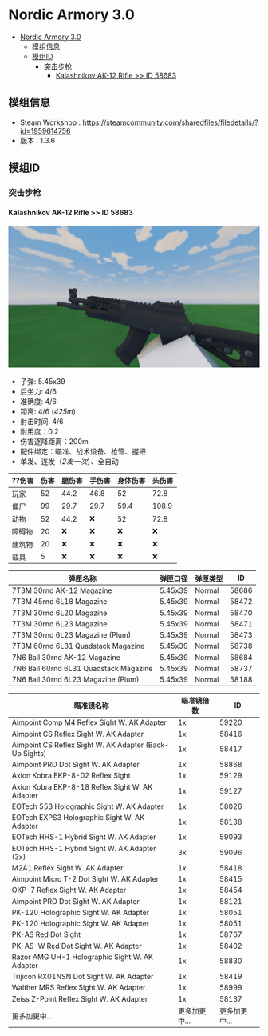 # Nordic Armory 3.0
- [Nordic Armory 3.0](#nordic-armory-30)
  - [模组信息](#模组信息)
  - [模组ID](#模组id)
    - [突击步枪](#突击步枪)
      - [Kalashnikov AK-12 Rifle >> ID 58683](#kalashnikov-ak-12-rifle--id-58683)
## 模组信息
- Steam Workshop : https://steamcommunity.com/sharedfiles/filedetails/?id=1959614756
- 版本 : 1.3.6
## 模组ID
### 突击步枪
#### Kalashnikov AK-12 Rifle >> ID 58683
![img](../../IDList_Img/Mod/nordic_armory_3.0/Kalashnikov%20AK-12%20Rifle_20220617161736_preview.jpg)
- 子弹: 5.45x39
- 后坐力: 4/6
- 准确度: 4/6
- 距离: 4/6 (*425m*)
- 射击时间: 4/6
- 耐用度：0.2
- 伤害逐降距离：200m
- 配件绑定：瞄准、战术设备、枪管、握把
- 单发、连发（*2发一次*）、全自动

| ??伤害 | 伤害 | 腿伤害 | 手伤害 | 身体伤害 | 头伤害 |
| ------ | ---- | ------ | ------ | -------- | ------ |
| 玩家   | 52   | 44.2   | 46.8   | 52       | 72.8   |
| 僵尸   | 99   | 29.7   | 29.7   | 59.4     | 108.9  |
| 动物   | 52   | 44.2   | ❌      | 52       | 72.8   |
| 障碍物 | 20   | ❌      | ❌      | ❌        | ❌      |
| 建筑物 | 20   | ❌      | ❌      | ❌        | ❌      |
| 载具   | 5    | ❌      | ❌      | ❌        | ❌      |

| 弹匣名称                               | 弹匣口径 | 弹匣类型 | ID    |
| -------------------------------------- | -------- | -------- | ----- |
| 7T3M 30rnd AK-12 Magazine              | 5.45x39  | Normal   | 58686 |
| 7T3M 45rnd 6L18 Magazine               | 5.45x39  | Normal   | 58472 |
| 7T3M 30rnd 6L20 Magazine               | 5.45x39  | Normal   | 58470 |
| 7T3M 30rnd 6L23 Magazine               | 5.45x39  | Normal   | 58471 |
| 7T3M 30rnd 6L23 Magazine (Plum)        | 5.45x39  | Normal   | 58473 |
| 7T3M 60rnd 6L31 Quadstack Magazine     | 5.45x39  | Normal   | 58738 |
| 7N6 Ball 30rnd AK-12 Magazine          | 5.45x39  | Normal   | 58684 |
| 7N6 Ball 60rnd 6L31 Quadstack Magazine | 5.45x39  | Normal   | 58737 |
| 7N6 Ball 30rnd 6L23 Magazine (Plum)    | 5.45x39  | Normal   | 58188 |

| 瞄准镜名称                                              | 瞄准镜倍数    | ID            |
| ------------------------------------------------------- | ------------- | ------------- |
| Aimpoint Comp M4 Reflex Sight W. AK Adapter             | 1x            | 59220         |
| Aimpoint CS Reflex Sight W. AK Adapter                  | 1x            | 58416         |
| Aimpoint CS Reflex Sight W. AK Adapter (Back-Up Sights) | 1x            | 58417         |
| Aimpoint PRO Dot Sight W. AK Adapter                    | 1x            | 58868         |
| Axion Kobra EKP-8-02 Reflex Sight                       | 1x            | 59129         |
| Axion Kobra EKP-8-18 Reflex Sight W. AK Adapter         | 1x            | 59127         |
| EOTech 553 Holographic Sight W. AK Adapter              | 1x            | 58026         |
| EOTech EXPS3 Holographic Sight W. AK Adapter            | 1x            | 58138         |
| EOTech HHS-1 Hybrid Sight W. AK Adapter                 | 1x            | 59093         |
| EOTech HHS-1 Hybrid Sight W. AK Adapter (3x)            | 3x            | 59096         |
| M2A1 Reflex Sight W. AK Adapter                         | 1x            | 58418         |
| Aimpoint Micro T-2 Dot Sight W. AK Adapter              | 1x            | 58415         |
| OKP-7 Reflex Sight W. AK Adapter                        | 1x            | 58454         |
| Aimpoint PRO Dot Sight W. AK Adapter                    | 1x            | 58121         |
| PK-120 Holographic Sight W. AK Adapter                  | 1x            | 58051         |
| PK-120 Holographic Sight W. AK Adapter                  | 1x            | 58051         |
| PK-AS Red Dot Sight                                     | 1x            | 58767         |
| PK-AS-W Red Dot Sight W. AK Adapter                     | 1x            | 58402         |
| Razor AMG UH-1 Holographic Sight W. AK Adapter          | 1x            | 58830         |
| Trijicon RX01NSN Dot Sight W. AK Adapter                | 1x            | 58419         |
| Walther MRS Reflex Sight W. AK Adapter                  | 1x            | 58999         |
| Zeiss Z-Point Reflex Sight W. AK Adapter                | 1x            | 58137         |
| 更多加更中...                                           | 更多加更中... | 更多加更中... |
